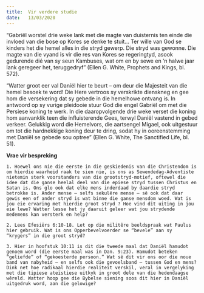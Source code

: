 ```yaml
---
title:  Vir verdere studie
date:   13/03/2020
---
```


“Gabriël worstel drie weke lank met die magte van duisternis ten einde die invloed van die bose op Kores se denke te stuit… Ter wille van God se kinders het die hemel alles in die stryd gewerp.  Die stryd  was gewonne.  Die magte van die vyand is vir die res van  Kores se regeringtyd,  asook gedurende dié van sy seun Kambuses, wat om en by sewe en ‘n halwe jaar lank geregeer het, teruggedryf”  (Ellen G. White, Prophets and Kings, bl. 572). 

“Watter groot eer val Daniël hier te beurt – om deur die Majesteit van die hemel besoek te word! Die Here vertroos sy verskrikte dienskneg en gee hom die versekering dat sy gebede in die hemelhowe ontvang is. In antwoord op sy vurige pleidooie stuur God die engel Gabriël om met die Persiese koning te werk. In die daaropvolgende drie weke verset die koning hom aanvanklik teen die influisterende Gees, terwyl Daniël vastend in gebed verkeer. Gelukkig word die Hemelvors, die aartsengel Migael, ook uitgestuur om tot die hardnekkige koning deur te dring, sodat hy in ooreenstemming met Daniël se gebede sou optree” (Ellen G. White, The Sanctified Life, bl. 51). 

**Vrae vir bespreking** 

`1. Hoewel ons nie die eerste in die geskiedenis van die Christendom is om hierdie waarheid raak te sien nie, is ons as Sewendedag-Adventiste nietemin sterk voorstanders van die grootstryd-motief, oftewel die idee dat die ganse heelal deel van die epiese stryd tussen Christus en Satan is. Ons glo ook dat elke mens inderdaad by daardie stryd betrokke is. Ander mense – selfs sekulêre mense – sê ook dat daar gewis een of ander stryd is wat binne die ganse mensdom woed. Wat is jou eie ervaring met hierdie groot stryd ? Hoe vind dit uiting in jou eie lewe? Watter lesse het jy daaruit geleer wat jou strydende medemens kan versterk en help?` 

`2. Lees Efesiërs 6:10-18. Let op die militêre beeldspraak wat Paulus hier gebruik. Wat is ons Opperbevelvoerder se “bevele” aan sy “krygers” in die groot stryd?` 

`3. Hier in hoofstuk 10:11 is dit die tweede maal dat Daniël hamudot genoem word (die eerste maal was in Dan. 9:23). Hamudot beteken “geliefde” of “gekoesterde persoon.” Wat sê dit vir ons oor die noue band van nabyheid – en selfs ook die gevoelsband – tussen God en mens? Dink net hoe radikaal hierdie realiteit verskil, veral in vergelyking met die tipiese ateïstiese uitkyk in groot dele van die hedendaagse wêreld. Watter hoop gee die Bybelse siening soos dit hier in Daniël uitgedruk word, aan die gelowige?`